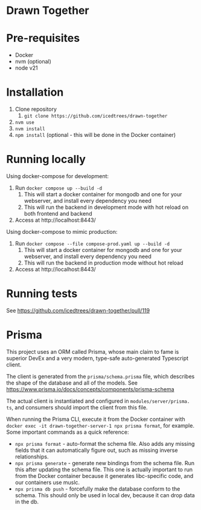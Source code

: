 # Drawn Together

# Pre-requisites

- Docker
- nvm (optional)
- node v21

# Installation

1. Clone repository
   1. `git clone https://github.com/icedtrees/drawn-together`
2. `nvm use`
3. `nvm install`
4. `npm install` (optional - this will be done in the Docker container)

# Running locally

Using docker-compose for development:

1. Run `docker compose up --build -d`
   1. This will start a docker container for mongodb and one for your webserver,
      and install every dependency you need
   2. This will run the backend in development mode with hot reload on both
      frontend and backend
2. Access at http://localhost:8443/

Using docker-compose to mimic production:

1. Run `docker compose --file compose-prod.yaml up --build -d`
    1. This will start a docker container for mongodb and one for your webserver, and install every dependency you need
    2. This will run the backend in production mode without hot reload
2. Access at http://localhost:8443/

# Running tests

See https://github.com/icedtrees/drawn-together/pull/119

# Prisma
This project uses an ORM called Prisma, whose main claim to fame is superior 
DevEx and a very modern, type-safe auto-generated Typescript client.

The client is generated from the `prisma/schema.prisma` file, which 
describes the shape of the database and all of the models. See https://www.prisma.io/docs/concepts/components/prisma-schema

The actual client is instantiated and configured in `modules/server/prisma.
ts`, and consumers should import the client from this file.

When running the Prisma CLI, execute it from the Docker container with 
`docker exec -it drawn-together-server-1 npx prisma format`, for example. Some 
important commands as a quick reference:
 - `npx prisma format` - auto-format the schema file. Also adds any missing 
   fields that it can automatically figure out, such as missing inverse 
   relationships.
 - `npx prisma generate` - generate new bindings from the schema file. Run 
   this after updating the schema file. This one is actually important to 
   run from the Docker container because it generates libc-specific code, and
   our containers use muslc.
 - `npx prisma db push` - forcefully make the database conform to the schema.
   This should only be used in local dev, because it can drop data in the db.
